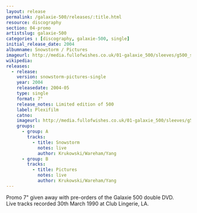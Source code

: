 ```yaml
---
layout: release
permalink: /galaxie-500/releases/:title.html
resource: discography
section: 04-promo
artistslug: galaxie-500
categories : [discography, galaxie-500, single]
initial_release_date: 2004
albumname: Snowstorm / Pictures
imageurl: http://media.fullofwishes.co.uk/01-galaxie_500/sleeves/g500_snowstorm_front_002.jpg
wikipedia: 
releases:
  - release:
    version: snowstorm-pictures-single
    year: 2004
    releasedate: 2004-05
    type: single
    format: 7"
    release_notes: Limited edition of 500
    label: Plexifilm
    catno: 
    imageurl: http://media.fullofwishes.co.uk/01-galaxie_500/sleeves/g500_snowstorm_front_002.jpg
    groups:
      - group: A
        tracks:
          - title: Snowstorm
            notes: live
            author: Krukowski/Wareham/Yang
      - group: B
        tracks:
          - title: Pictures
            notes: live
            author: Krukowski/Wareham/Yang
---
```

Promo 7" given away with pre-orders of the Galaxie 500 double DVD.  
Live tracks recorded 30th March 1990 at Club Lingerie, LA.
